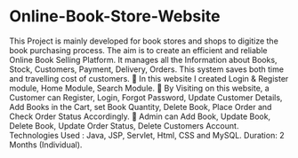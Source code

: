 # Online-Book-Store-Website
This Project is mainly developed for book stores and shops to digitize the book purchasing process.
The aim is to create an efficient and reliable Online Book Selling Platform. It manages all the
Information about Books, Stock, Customers, Payment, Delivery, Orders. This system saves both
time and travelling cost of customers.
 In this website I created Login & Register module, Home Module, Search Module.
 By Visiting on this website, a Customer can Register, Login, Forgot Password, Update
Customer Details, Add Books in the Cart, set Book Quantity, Delete Book, Place Order and
Check Order Status Accordingly.
 Admin can Add Book, Update Book, Delete Book, Update Order Status, Delete Customers
Account.
Technologies Used : Java, JSP, Servlet, Html, CSS and MySQL.
Duration: 2 Months (Individual).
